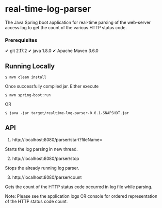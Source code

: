 # real-time-log-parser

The Java Spring boot application for real-time parsing of the web-server access log to get the count of the various HTTP status code.

### Prerequisites
✔ git 2.17.2
✔ java 1.8.0
✔ Apache Maven 3.6.0

## Running Locally
```
$ mvn clean install
```
Once successfully compiled jar.
Either execute

```
$ mvn spring-boot:run
```
OR
```
$ java -jar target/realtime-log-parser-0.0.1-SNAPSHOT.jar
```

## API

1. http://localhost:8080/parser/start?fileName=<fileName>

Starts the log parsing in new thread.

2. http://localhost:8080/parser/stop

Stops the already running log parser.

3. http://localhost:8080/parser/count

Gets the count of the HTTP status code occurred in log file while parsing.

Note: Please see the application logs OR console for ordered representation of the HTTP status code count.
